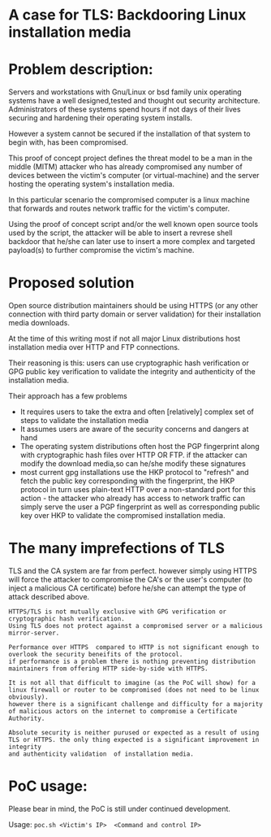 # A case for TLS: Backdooring Linux installation media

# Problem description:
  
   Servers and workstations with Gnu/Linux or bsd family unix operating systems have a well designed,tested and thought out security architecture.
   Administrators of these systems spend hours if not days of their lives securing and hardening their operating system installs.

   However a system cannot be secured if the installation of that system to begin with, has been compromised.
  
   This proof of concept project defines the threat model to be a man in the middle (MITM) attacker who has already compromised
   any number of devices between the victim's computer (or virtual-machine) and the server hosting the operating system's installation media.
   
   In this particular scenario the compromised computer is a linux machine that forwards and routes network traffic for the victim's computer.
 
   Using the proof of concept script and/or the well known open source tools used by the script, the attacker will be able to insert a revrese shell
   backdoor that he/she can later use to insert a more complex and targeted payload(s) to further compromise the victim's machine.

# Proposed solution

   Open source distribution maintainers should be using HTTPS (or any other connection with third party domain or server validation) for their installation media downloads.

   At the time of this writing most if not all major Linux distributions host installation media over HTTP and FTP connections.
  
   Their reasoning is this: 
   users can use cryptographic hash verification or GPG public key verification to validate the integrity and authenticity of the installation 
   media.

   Their approach has a few problems
   + It requires users to take the extra and often [relatively] complex set of steps to validate the installation media
   + It assumes users are aware of the security concerns and dangers at hand
   + The operating system distributions often host the PGP fingerprint along with cryptographic hash files over HTTP OR FTP.
       if the attacker can modify the download media,so can he/she modify these signatures
   + most current gpg installations use the HKP protocol to "refresh" and fetch the public key corresponding with the fingerprint,
       the HKP protocol in turn uses plain-text HTTP over a non-standard port for this action - the attacker who already has access
       to network traffic can simply serve the user a PGP fingerprint as well as corresponding public key over HKP to validate 
       the compromised installation media.

# The many imprefections of TLS

   TLS and the CA system are far from perfect. however simply using HTTPS will force the attacker to compromise the CA's or the user's computer 
   (to inject a malicious CA  certificate) before he/she can attempt the type of attack described above.

    HTTPS/TLS is not mutually exclusive with GPG verification or cryptographic hash verification.
    Using TLS does not protect against a compromised server or a malicious mirror-server.

    Performance over HTTPS  compared to HTTP is not significant enough to overlook the security beneifits of the protocol. 
    if performance is a problem there is nothing preventing distribution maintainers from offering HTTP side-by-side with HTTPS.

    It is not all that difficult to imagine (as the PoC will show) for a linux firewall or router to be compromised (does not need to be linux obviously).
    however there is a significant challenge and difficulty for a majority of malicious actors on the internet to compromise a Certificate Authority.

    Absolute security is neither purused or expected as a result of using TLS or HTTPS. the only thing expected is a significant improvement in integrity
    and authenticity validation  of installation media. 


# PoC usage:

Please bear in mind, the PoC is still under continued development.

Usage: `poc.sh <Victim's IP>  <Command and control IP>`


